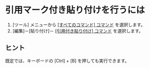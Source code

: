 # 引用マーク付き貼り付けを行うには

1. \[ツール\] メニューから [\[すべてのコマンド\] コマンド](../../cmd/tools/all_commands) を選択します。
2. \[編集\]－\[貼り付け\]－ [\[引用付き貼り付け\] コマンド](../../cmd/edit/paste_prefix) を選択します。

## ヒント

既定では、キーボードの \[Ctrl\] + \[B\] を押しても実行できます。